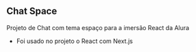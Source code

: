## Chat Space

Projeto de Chat com tema espaço para a imersão React da Alura

- Foi usado no projeto o React com Next.js